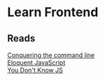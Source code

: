 # Learn Frontend  
## Reads  
[Conquering the command line](http://conqueringthecommandline.com/book/)  
[Eloquent JavaScript](https://eloquentjavascript.net/)  
[You Don't Know JS](https://github.com/getify/You-Dont-Know-JS/tree/1st-ed)
